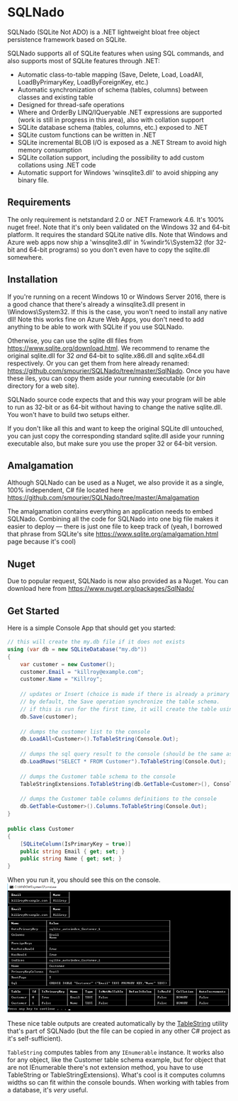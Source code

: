 # SQLNado
SQLNado (SQLite Not ADO) is a .NET lightweight bloat free object persistence framework based on SQLite.

SQLNado supports all of SQLite features when using SQL commands, and also supports most of SQLite features through .NET:

* Automatic class-to-table mapping (Save, Delete, Load, LoadAll, LoadByPrimaryKey, LoadByForeignKey, etc.)
* Automatic synchronization of schema (tables, columns) between classes and existing table
* Designed for thread-safe operations
* Where and OrderBy LINQ/IQueryable .NET expressions are supported (work is still in progress in this area), also with collation support
* SQLite database schema (tables, columns, etc.) exposed to .NET
* SQLite custom functions can be written in .NET
* SQLite incremental BLOB I/O is exposed as a .NET Stream to avoid high memory consumption
* SQLite  collation support, including the possibility to add custom collations using .NET code
* Automatic support for Windows 'winsqlite3.dll' to avoid shipping any binary file.

## Requirements
The only requirement is netstandard 2.0 or .NET Framework 4.6. It's 100% nuget free!. Note that it's only been validated on the Windows 32 and 64-bit platform. It requires the standard SQLite native dlls.
Note that Windows and Azure web apps now ship a 'winsqlite3.dll' in %windir%\System32 (for 32-bit and 64-bit programs) so you don't even have to copy the sqlite.dll somewhere.

## Installation
If you're running on a recent Windows 10 or Windows Server 2016, there is a good chance that there's already a winsqlite3.dll present in \Windows\System32. If this is the case, you won't need to install any native dll!
Note this works fine on Azure Web Apps, you don't need to add anything to be able to work with SQLite if you use SQLNado.

Otherwise, you can use the sqlite dll files from https://www.sqlite.org/download.html. We recommend to rename the original sqlite.dll for 32 *and* 64-bit to sqlite.x86.dll and sqlite.x64.dll respectively.
Or you can get them from here already renamed: https://github.com/smourier/SQLNado/tree/master/SqlNado.
Once you have these iles, you can copy them aside your running executable (or *bin* directory for a web site).

SQLNado source code expects that and this way your program will be able to run as 32-bit or as 64-bit without having to change the native sqlite.dll. You won't have to build two setups either. 

If you don't like all this and want to keep the original SQLite dll untouched, you can just copy the corresponding standard sqlite.dll aside your running executable also, but make sure you use the proper 32 or 64-bit version.

## Amalgamation
Although SQLNado can be used as a Nuget, we also provide it as a single, 100% independent, C# file located here https://github.com/smourier/SQLNado/tree/master/Amalgamation

The amalgamation contains everything an application needs to embed SQLNado. Combining all the code for SQLNado into one big file makes it easier to deploy — there is just one file to keep track of (yeah, I borrowed that phrase from SQLite's site https://www.sqlite.org/amalgamation.html page because it's cool)

## Nuget
Due to popular request, SQLNado is now also provided as a Nuget. You can download here from https://www.nuget.org/packages/SqlNado/

## Get Started
Here is a simple Console App that should get you started:

```csharp
// this will create the my.db file if it does not exists
using (var db = new SQLiteDatabase("my.db"))
{
    var customer = new Customer();
    customer.Email = "killroy@example.com";
    customer.Name = "Killroy";

    // updates or Insert (choice is made if there is already a primary key on the object).
    // by default, the Save operation synchronize the table schema.
    // if this is run for the first time, it will create the table using Customer type definition (properties).
    db.Save(customer);

    // dumps the customer list to the console
    db.LoadAll<Customer>().ToTableString(Console.Out);

    // dumps the sql query result to the console (should be the same as previous)
    db.LoadRows("SELECT * FROM Customer").ToTableString(Console.Out);

    // dumps the Customer table schema to the console
    TableStringExtensions.ToTableString(db.GetTable<Customer>(), Console.Out);

    // dumps the Customer table columns definitions to the console
    db.GetTable<Customer>().Columns.ToTableString(Console.Out);
}

public class Customer
{
    [SQLiteColumn(IsPrimaryKey = true)]
    public string Email { get; set; }
    public string Name { get; set; }
}
```    
When you run it, you should see this on the console.
![Console Output](/Doc/Images/TableString1.png?raw=true)

These nice table outputs are created automatically by the [TableString](/SqlNado/Utilities/TableString.cs) utility that's part of SQLNado (but the file can be copied in any other C# project as it's self-sufficient).

`TableString` computes tables from any `IEnumerable` instance. It works also for any object, like the Customer table schema example, but for object that are not IEnumerable there's not extension method, you have to use TableString or TableStringExtensions). What's cool is it computes columns widths so can fit within the console bounds. When working with tables from a database, it's *very* useful.

